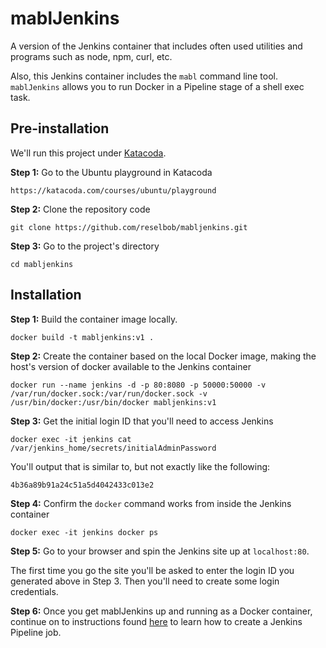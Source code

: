 # mablJenkins
A version of the Jenkins container that includes often used utilities and programs such as node, npm, curl, etc.

Also, this Jenkins container includes the `mabl` command line tool. `mablJenkins` allows you to run Docker in a Pipeline stage of a shell exec task.

## Pre-installation

We'll run this project under [Katacoda](katacoda.com).

**Step 1:** Go to the Ubuntu playground in Katacoda

`https://katacoda.com/courses/ubuntu/playground`

**Step 2:** Clone the repository code

`git clone https://github.com/reselbob/mabljenkins.git`

**Step 3:** Go to the project's directory

`cd mabljenkins`


## Installation

**Step 1:** Build the container image locally.

`docker build -t mabljenkins:v1 .`

**Step 2:** Create the container based on the local Docker image, making the host's version of docker available to the Jenkins container

`docker run --name jenkins -d -p 80:8080 -p 50000:50000 -v /var/run/docker.sock:/var/run/docker.sock -v /usr/bin/docker:/usr/bin/docker mabljenkins:v1`

**Step 3:** Get the initial login ID that you'll need to access Jenkins

`docker exec -it jenkins cat /var/jenkins_home/secrets/initialAdminPassword`

You'll output that is similar to, but not exactly like the following:

`4b36a89b91a24c51a5d4042433c013e2`

**Step 4:** Confirm the `docker` command works from inside the Jenkins container

`docker exec -it jenkins docker ps`

**Step 5:** Go to your browser and spin the Jenkins site up at `localhost:80`.

The first time you go the site you'll be asked to enter the login ID you generated above in Step 3.
Then you'll need to create some login credentials.

**Step 6:** Once you get mablJenkins up and running as a Docker container, continue on to instructions
found [here](create-pipeline.md) to learn how to create a Jenkins Pipeline job.
